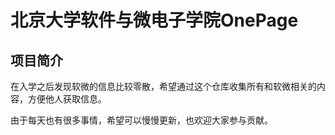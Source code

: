 # 北京大学软件与微电子学院OnePage

## 项目简介

在入学之后发现软微的信息比较零散，希望通过这个仓库收集所有和软微相关的内容，方便他人获取信息。

由于每天也有很多事情，希望可以慢慢更新，也欢迎大家参与贡献。